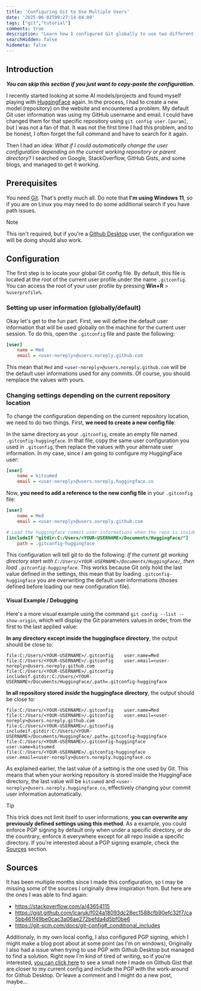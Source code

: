```yaml
---
title: 'Configuring Git to Use Multiple Users'
date: '2025-06-02T09:27:14-04:00'
tags: ["git","tutorial"]
comments: true
description: "Learn how I configured Git globally to use two different users depending on the location of my working repository."
searchHidden: false
hidemeta: false
---
```

## Introduction
***You can skip this section if you just want to copy-paste the configuration.***

I recently started looking at some AI models/projects and found myself playing with [HuggingFace](https://huggingface.co/) again. In the process, I had to create a new model (repository) on the website and encountered a problem. My default Git user information was using my GitHub username and email. I could have changed them for that specific repository using `git config user.[param]`, but I was not a fan of that. It was not the first time I had this problem, and to be honest, I often forget the full command and have to search for it again.

Then I had an idea: *What if I could automatically change the user configuration depending on the current working repository or parent directory?* I searched on Google, StackOverflow, GitHub Gists, and some blogs, and managed to get it working.

## Prerequisites
You need [Git](https://git-scm.com/). That's pretty much all. Do note that **I'm using Windows 11**, so if you are on Linux you may need to do some additional search if you have path issues.
> [!NOTE]
> This isn't required, but if you're a [Github Desktop](https://github.com/apps/desktop) user, the configuration we will be doing should also work.


## Configuration
The first step is to locate your global Git config file. By default, this file is located at the root of the current user profile under the name `.gitconfig`. You can access the root of your user profile by pressing **Win+R** > `%userprofile%`.

### Setting up user information (globally/default)
Okay let's get to the fun part. First, we will define the default user information that will be used globally on the machine for the current user session. To do this, open the `.gitconfig` file and paste the following:
```ini
[user]
    name = Med
    email = <user-noreply>@users.noreply.github.com
```
This mean that `Med` and `<user-noreply>@users.noreply.github.com` will be the default user informations used for any commits. Of course, you should remplace the values with yours.

### Changing settings depending on the current repository location
To change the configuration depending on the current repository location, we need to do two things. First, **we need to create a new config file**:

In the same directory as your `.gitconfig`, create an empty file named `.gitconfig-huggingface`. In that file, copy the same user configuration you used in `.gitconfig`, then replace the values with your alternate user information. In my case, since I am going to configure my HuggingFace user:
```ini
[user]
    name = kitsumed
    email = <user-noreply>@users.noreply.huggingface.co
```

Now, **you need to add a reference to the new config file** in your `.gitconfig` file:
```ini
[user]
    name = Med
    email = <user-noreply>@users.noreply.github.com

# Load the huggingface commit user informations when the repo is inside the huggingface directory
[includeIf "gitdir:C:/Users/<YOUR-USERNAME>/Documents/HuggingFace/"]
    path = .gitconfig-huggingface
```
This configuration will tell git to do the following: *If the current git working directory start with `C:/Users/<YOUR-USERNAME>/Documents/HuggingFace/`, then load `.gitconfig-huggingface`*. This works because Git only hold the last value defined in the settings, this mean that by loading `.gitconfig-huggingface` you are overwriting the default user informations (thoses defined before loading our new configuration file).

#### Visual Example / Debugging
Here's a more visual example using the command `git config --list --show-origin`, which will display the Git parameters values in order, from the first to the last applied value:

**In any directory except inside the huggingface directory**, the output should be close to:
```
file:C:/Users/<YOUR-USERNAME>/.gitconfig    user.name=Med
file:C:/Users/<YOUR-USERNAME>/.gitconfig    user.email=<user-noreply>@users.noreply.github.com
file:C:/Users/<YOUR-USERNAME>/.gitconfig    includeif.gitdir:C:/Users/<YOUR-USERNAME>/Documents/HuggingFace/.path=.gitconfig-huggingface
```
**In all repository stored _inside_ the huggingface directory**, the output should be close to:
```
file:C:/Users/<YOUR-USERNAME>/.gitconfig    user.name=Med
file:C:/Users/<YOUR-USERNAME>/.gitconfig    user.email=<user-noreply>@users.noreply.github.com
file:C:/Users/<YOUR-USERNAME>/.gitconfig    includeif.gitdir:C:/Users/<YOUR-USERNAME>/Documents/HuggingFace/.path=.gitconfig-huggingface
file:C:/Users/<YOUR-USERNAME>/.gitconfig-huggingface        user.name=kitsumed
file:C:/Users/<YOUR-USERNAME>/.gitconfig-huggingface        user.email=<user-noreply>@users.noreply.huggingface.co
```
As explained earlier, the last value of a setting is the one used by Git. This means that when your working repository is stored inside the HuggingFace directory, the last value will be `kitsumed` and `<user-noreply>@users.noreply.huggingface.co`, effectively changing your commit user information automatically.
> [!TIP]
> This trick does not limit itself to user informations, **you can overwrite any previously defined settings using this method**. As a example, you could enforce PGP signing by default only when under a specific directory, or do the countrary, enforce it everywhere except for all repo inside a specific directory. If you're interested about a PGP signing example, check the [Sources](#sources) section.

## Sources
It has been multiple months since I made this configuration, so I may be missing some of the sources I originally drew inspiration from. But here are the ones I was able to find again:
- https://stackoverflow.com/a/43654115
- https://gist.github.com/Icaruk/f024a18093dc28ec1588cfb90efc32f7/ca5bb461f49be0cac3a06ae272befda4d5bf0be6
- https://git-scm.com/docs/git-config#_conditional_includes

Additionaly, in my own local config, I also configured PGP signing, which I might make a blog post about at some point (as I'm on windows), Originally I also had a issue when trying to use PGP with Github Desktop but managed to find a solution. Right now I'm kind of tired of writing, so if you're interested, [you can click here](https://gist.github.com/kitsumed/161a436ecbb38decee7b4df15f277c00) to see a small note I made on Github Gist that are closer to my current config and include the PGP with the work-around for Github Desktop. Or leave a comment and I might do a new post, maybe...